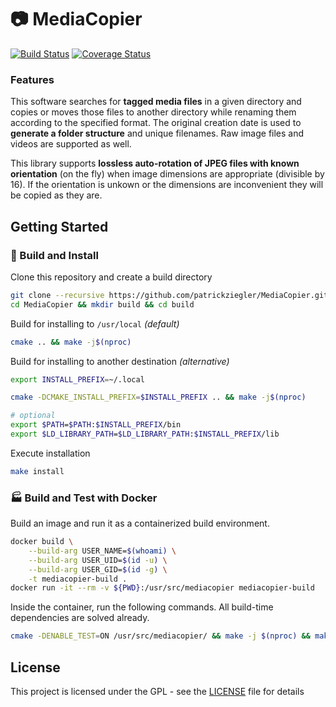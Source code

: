 # :camera: MediaCopier

[![Build Status](https://github.com/patrickziegler/MediaCopier/actions/workflows/build-and-test.yml/badge.svg?branch=master)](https://github.com/patrickziegler/MediaCopier/actions/workflows/build-and-test.yml?query=branch%3Amaster)
[![Coverage Status](https://coveralls.io/repos/github/patrickziegler/MediaCopier/badge.svg?branch=master)](https://coveralls.io/github/patrickziegler/MediaCopier?branch=master)

### Features
This software searches for **tagged media files** in a given directory and copies or moves those files to another directory while renaming them according to the specified format.
The original creation date is used to **generate a folder structure** and unique filenames.
Raw image files and videos are supported as well.

This library supports **lossless auto-rotation of JPEG files with known orientation** (on the fly) when image dimensions are appropriate (divisible by 16).
If the orientation is unkown or the dimensions are inconvenient they will be copied as they are.

## Getting Started

### :hammer: Build and Install

Clone this repository and create a build directory
```sh
git clone --recursive https://github.com/patrickziegler/MediaCopier.git
cd MediaCopier && mkdir build && cd build
```

Build for installing to `/usr/local` *(default)*
```sh
cmake .. && make -j$(nproc)
```

Build for installing to another destination *(alternative)*
```sh
export INSTALL_PREFIX=~/.local

cmake -DCMAKE_INSTALL_PREFIX=$INSTALL_PREFIX .. && make -j$(nproc)

# optional
export $PATH=$PATH:$INSTALL_PREFIX/bin
export $LD_LIBRARY_PATH=$LD_LIBRARY_PATH:$INSTALL_PREFIX/lib
```

Execute installation
```sh
make install
```

### :factory: Build and Test with Docker

Build an image and run it as a containerized build environment.
```sh
docker build \
    --build-arg USER_NAME=$(whoami) \
    --build-arg USER_UID=$(id -u) \
    --build-arg USER_GID=$(id -g) \
    -t mediacopier-build .
docker run -it --rm -v ${PWD}:/usr/src/mediacopier mediacopier-build
```

Inside the container, run the following commands.
All build-time dependencies are solved already.
```sh
cmake -DENABLE_TEST=ON /usr/src/mediacopier/ && make -j $(nproc) && make test
```

## License

This project is licensed under the GPL - see the [LICENSE](LICENSE) file for details
